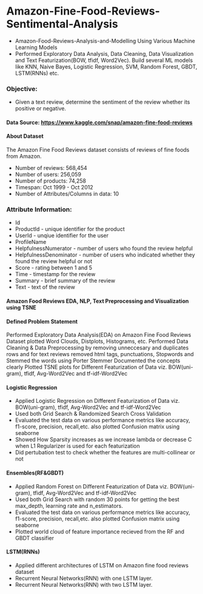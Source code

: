 # Amazon-Fine-Food-Reviews-Sentimental-Analysis
- Amazon-Food-Reviews-Analysis-and-Modelling Using Various Machine Learning Models
- Performed Exploratory Data Analysis, Data Cleaning, Data Visualization and Text Featurization(BOW, tfidf, Word2Vec). Build several ML models like KNN, Naive Bayes, Logistic Regression, SVM, Random Forest, GBDT, LSTM(RNNs) etc.

### Objective:
  - Given a text review, determine the sentiment of the review whether its positive or negative.

#### Data Source: https://www.kaggle.com/snap/amazon-fine-food-reviews

#### About Dataset
The Amazon Fine Food Reviews dataset consists of reviews of fine foods from Amazon.


* Number of reviews: 568,454
* Number of users: 256,059
* Number of products: 74,258
* Timespan: Oct 1999 - Oct 2012
* Number of Attributes/Columns in data: 10


### Attribute Information:

* Id
* ProductId - unique identifier for the product
* UserId - unqiue identifier for the user
* ProfileName
* HelpfulnessNumerator - number of users who found the review helpful
* HelpfulnessDenominator - number of users who indicated whether they found the review helpful or not
* Score - rating between 1 and 5
* Time - timestamp for the review
* Summary - brief summary of the review
* Text - text of the review

#### Amazon Food Reviews EDA, NLP, Text Preprocessing and Visualization using TSNE
#### Defined Problem Statement
Performed Exploratory Data Analysis(EDA) on Amazon Fine Food Reviews Dataset plotted Word Clouds, Distplots, Histograms, etc.
Performed Data Cleaning & Data Preprocessing by removing unneccesary and duplicates rows and for text reviews removed html tags, punctuations, Stopwords and Stemmed the words using Porter Stemmer
Documented the concepts clearly
Plotted TSNE plots for Different Featurization of Data viz. BOW(uni-gram), tfidf, Avg-Word2Vec and tf-idf-Word2Vec

#### Logistic Regression
- Applied Logistic Regression on Different Featurization of Data viz. BOW(uni-gram), tfidf, Avg-Word2Vec and tf-idf-Word2Vec
- Used both Grid Search & Randomized Search Cross Validation
- Evaluated the test data on various performance metrics like accuracy, f1-score, precision, recall,etc. also plotted Confusion matrix using seaborne
- Showed How Sparsity increases as we increase lambda or decrease C when L1 Regularizer is used for each featurization
- Did pertubation test to check whether the features are multi-collinear or not


#### Ensembles(RF&GBDT)
- Applied Random Forest on Different Featurization of Data viz. BOW(uni-gram), tfidf, Avg-Word2Vec and tf-idf-Word2Vec
- Used both Grid Search with random 30 points for getting the best max_depth, learning rate and n_estimators.
- Evaluated the test data on various performance metrics like accuracy, f1-score, precision, recall,etc. also plotted Confusion matrix using seaborne
- Plotted world cloud of feature importance recieved from the RF and GBDT classifier

#### LSTM(RNNs)
- Applied different architectures of LSTM on Amazon fine food reviews dataset
- Recurrent Neural Networks(RNN) with one LSTM layer.
- Recurrent Neural Networks(RNN) with two LSTM layer.
